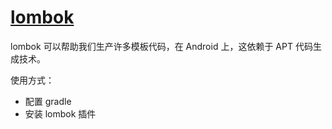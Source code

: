 # [lombok](https://projectlombok.org/)

lombok 可以帮助我们生产许多模板代码，在 Android 上，这依赖于 APT 代码生成技术。

使用方式：

- 配置 gradle
- 安装 lombok 插件